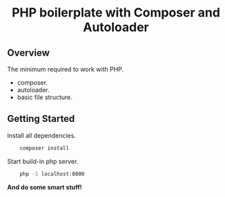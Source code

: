 
<h1 align="center">PHP boilerplate with Composer and Autoloader</h1>


## Overview

The minimum required to work with PHP.

- composer.
- autoloader.
- basic file structure.

## Getting Started

Install all dependencies.

```bash
    composer install
```
Start build-in php server.
```bash
    php -S localhost:8000
```

**And do some smart stuff!**

